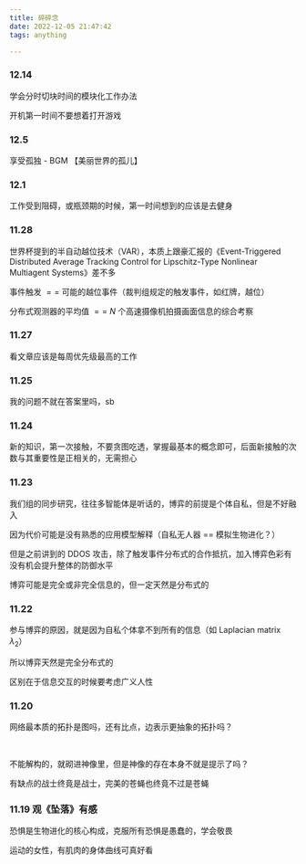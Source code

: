```yaml
---
title: 碎碎念
date: 2022-12-05 21:47:42
tags: anything

---
```


### 12.14

学会分时切块时间的模块化工作办法

开机第一时间不要想着打开游戏



### 12.5

享受孤独 - BGM 【美丽世界的孤儿】



### 12.1

工作受到阻碍，或瓶颈期的时候，第一时间想到的应该是去健身



### 11.28

世界杯提到的半自动越位技术（VAR），本质上跟豪汇报的《Event-Triggered Distributed Average Tracking Control for Lipschitz-Type Nonlinear Multiagent Systems》差不多

事件触发 $==$ 可能的越位事件（裁判组规定的触发事件，如红牌，越位）

分布式观测器的平均值 $==$ $N$ 个高速摄像机拍摄画面信息的综合考察



### 11.27

看文章应该是每周优先级最高的工作



### 11.25

我的问题不就在答案里吗，sb



### 11.24

新的知识，第一次接触，不要贪图吃透，掌握最基本的概念即可，后面新接触的次数与其重要性是正相关的，无需担心



### 11.23

我们组的同步研究，往往多智能体是听话的，博弈的前提是个体自私，但是不好融入

因为代价可能是没有熟悉的应用模型解释（自私无人器 == 模拟生物进化？）

但是之前讲到的 DDOS 攻击，除了触发事件分布式的合作抵抗，加入博弈色彩有没有机会提升整体的防御水平

博弈可能是完全或非完全信息的，但一定天然是分布式的



### 11.22

参与博弈的原因，就是因为自私个体拿不到所有的信息（如 Laplacian matrix $\lambda_2$）

所以博弈天然是完全分布式的

区别在于信息交互的时候要考虑广义人性



### 11.20

网络最本质的拓扑是图吗，还有比点，边表示更抽象的拓扑吗？

<br/>

不能解构的，就砌进神像里，但是神像的存在本身不就是提示了吗？

有缺点的战士终竟是战士，完美的苍蝇也终竟不过是苍蝇



### 11.19 观《坠落》有感

恐惧是生物进化的核心构成，克服所有恐惧是愚蠢的，学会敬畏

运动的女性，有肌肉的身体曲线可真好看

































